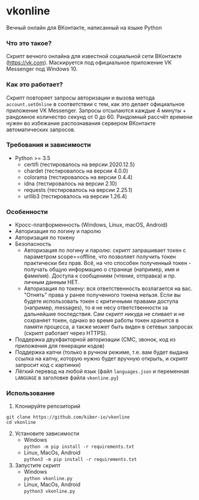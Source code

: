 # vkonline
Вечный онлайн для ВКонтакте, написанный на языке Python

### Что это такое?
Скрипт вечного онлайна для известной социальной сети ВКонтакте (https://vk.com).
Маскируется под официальное приложение VK Messenger под Windows 10.

### Как это работает?
Скрипт повторяет запросы авторизации и вызова метода `account.setOnline` в соответствии с тем, как это делает официальное приложение VK Messenger.
Запросы отсылаются каждые 4 минуты + рандомное количество секунд от 0 до 60. Рандомный рассчёт времени нужен во избежание распознавания сервером ВКонтакте автоматических запросов.

### Требования и зависимости
- Python >= 3.5
    - certifi (тестировалось на версии 2020.12.5)
    - chardet (тестировалось на версии 4.0.0)
    - colorama (тестировалось на версии 0.4.4)
    - idna (тестировалось на версии 2.10)
    - requests (тестировалось на версии 2.25.1)
    - urllib3 (тестировалось на версии 1.26.4)

### Особенности
- Кросс-платформенность (Windows, Linux, macOS, Android)
- Авторизация по логину и паролю
- Авторизация по токену
- Безопасность
    - Авторизация по логину и паролю: скрипт запрашивает токен с параметром scope==offline, что позволяет получить токен практически без прав. Всё, на что способен полученный токен - получать общую информацию о странице (например, имя и фамилия). Доступа к сообщениям (чтение, отправка) и пр. личным данным НЕТ.
    - Авторизация по токену: вся ответственность возлагается на вас. "Отнять" права у ранее полученного токена нельзя. Если вы будете использовать токен с критичными правами доступа (например, messages), то я не несу ответственности за дальнейшие последствия. Сам скрипт никуда не сливает и не сохраняет токен, однако во время работы токен хранится в памяти процесса, а также может быть виден в сетевых запросах (скрипт работает через HTTPS).
- Поддержка двухфакторной авторизации (СМС, звонок, код из приложения для генерации кодов)
- Поддержка капчи (только в ручном режиме, т.е. вам будет выдана ссылка на капчу, которую нужно будет вручную открыть, и скрипт запросит код с картинки)
- Лёгкий перевод на любой язык (файл `languages.json` и переменная `LANGUAGE` в заголовке файла `vkonline.py`)

### Использование
1. Клонируйте репозиторий
```
git clone https://github.com/kiber-io/vkonline
cd vkonline
```
2. Установите зависимости
    - Windows  
    `python -m pip install -r requirements.txt`
    - Linux, MacOs, Android  
    `python3 -m pip install -r requirements.txt`
3. Запустите скрипт
    - Windows  
    `python vkonline.py`
    - Linux, MacOs, Android  
    `python3 vkonline.py`